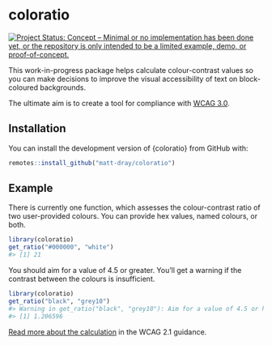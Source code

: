 
<!-- README.md is generated from README.Rmd. Please edit that file -->

# coloratio

<!-- badges: start -->

[![Project Status: Concept – Minimal or no implementation has been done
yet, or the repository is only intended to be a limited example, demo,
or
proof-of-concept.](https://www.repostatus.org/badges/latest/concept.svg)](https://www.repostatus.org/#concept)
<!-- badges: end -->

This work-in-progress package helps calculate colour-contrast values so
you can make decisions to improve the visual accessibility of text on
block-coloured backgrounds.

The ultimate aim is to create a tool for compliance with [WCAG
3.0](https://w3c.github.io/silver/guidelines/).

## Installation

You can install the development version of {coloratio} from GitHub with:

``` r
remotes::install_github("matt-dray/coloratio")
```

## Example

There is currently one function, which assesses the colour-contrast
ratio of two user-provided colours. You can provide hex values, named
colours, or both.

``` r
library(coloratio)
get_ratio("#000000", "white")
#> [1] 21
```

You should aim for a value of 4.5 or greater. You’ll get a warning if
the contrast between the colours is insufficient.

``` r
library(coloratio)
get_ratio("black", "grey10")
#> Warning in get_ratio("black", "grey10"): Aim for a value of 4.5 or higher.
#> [1] 1.206596
```

[Read more about the
calculation](w3.org/TR/WCAG/#dfn-relative-luminance) in the WCAG 2.1
guidance.
